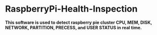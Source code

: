 # RaspberryPi-Health-Inspection
**This software is used to detect raspberry pie cluster CPU, MEM, DISK, NETWORK, PARTITION, PRECESS, and USER STATUS in real time.**
